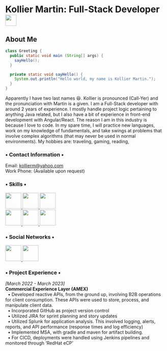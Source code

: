 # Kollier Martin: Full-Stack Developer <img src="https://upload.wikimedia.org/wikipedia/commons/thumb/b/be/Circle-icons-stack.svg/2048px-Circle-icons-stack.svg.png" width="35" height="35">
## About Me

```java
class Greeting {
  public static void main (String[] args) {
    sayHello();
  }

  private static void sayHello() {
    System.out.println("Hello world, my name is Kollier Martin.");
  }
}
```

Apparently I have two last names :laughing:. Kollier is pronounced (Call-Yer) and the pronunciation with Martin is a given. I am a Full-Stack developer with around 2 years of experience. I mostly handle project logic pertaining to anything Java related, but I also have a bit of experience in front-end development with Angular/React. The reason I am in this industry is because I love to code. In my spare time, I will practice new languages, work on my knowledge of fundamentals, and take swings at problems that involve complex algorithms (that may never be used in normal environments). My hobbies are: traveling, gaming, reading, 

### • Contact Information •   
Email: kollierm@yahoo.com   
Work Phone: (Available upon request)

### • Skills •
<div>
  <a href="https://www.java.com/en/">
    <img src="https://icons.iconarchive.com/icons/papirus-team/papirus-apps/512/java-icon.png" width="50" height="50">
  </a>

  <a href="https://spring.io">
    <img src="https://www.svgrepo.com/show/376350/spring.svg" width="50" height="50">
  </a>

  <a href="https://hibernate.org">
    <img src="https://icon-library.com/images/hibernate-icon/hibernate-icon-0.jpg" width="50" height="50"> <br />
  </a>

  <a href="https://reactjs.org">
    <img src="https://cdn1.iconfinder.com/data/icons/soleicons-solid-vol-1/64/reactjs_javascript_library_atom_atomic_react-512.png" width="50" height="50">
  </a>

  <a href="https://angular.io">
    <img src="https://brandslogos.com/wp-content/uploads/images/large/angular-icon-logo.png" width="50" height="50">
  </a>

  <a href="https://www.mysql.com">
    <img src="https://icons.veryicon.com/png/o/system/inspur-cloud-icon/rds-mysql.png" width="50" height="50"> <br />
  </a>
<div />

### • Social Networks •
<a href="https://github.com/kollier-martin">
  <img src="https://raw.githubusercontent.com/danielcranney/readme-generator/main/public/icons/socials/github.svg" width="50" height="50">
</a>
  
<a href="https://www.linkedin.com/in/kollier-martin-495b48127/">
  <img src="https://raw.githubusercontent.com/danielcranney/readme-generator/main/public/icons/socials/linkedin.svg" width="50" height="50">
</a> <br />

### • Project Experience •
*[March 2022 - March 2023]*     
**Commercial Experience Layer (AMEX)**    
&nbsp;  • Developed reactive APIs, from the ground up, involving B2B operations for client consumption. These APIs were used to store, process, and manipulate client data.   
&nbsp;  • Incorporated GitHub as project version control    
&nbsp;  • Utilized JIRA for sprint planning and story updates   
&nbsp;  • Utilized Splunk for application analysis. This involved logging, alerts, reports, and API performance (response times and log efficiency)   
&nbsp;  • Implemented MSA, with gradle and maven for artifact building.   
&nbsp;  • For CICD, deployments were handled using Jenkins pipelines and monitored through ‘RedHat eCP’   
